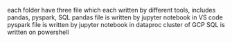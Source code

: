 each folder have three file which each written by different tools, includes pandas, pyspark, SQL
pandas file is written by jupyter notebook in VS code
pyspark file is written by jupyter notebook in dataproc cluster of GCP
SQL is written on powershell
